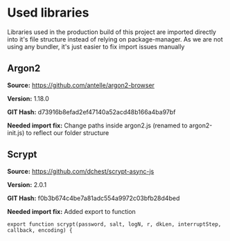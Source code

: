 # Used libraries
Libraries used in the production build of this project are imported directly into it's file structure instead of relying on package-manager. 
As we are not using any bundler, it's just easier to fix import issues manually
## Argon2
**Source:** https://github.com/antelle/argon2-browser

**Version:** 1.18.0

**GIT Hash:** d73916b8efad2ef47140a52acd48b166a4ba97bf

**Needed import fix:**
Change paths inside argon2.js (renamed to argon2-init.js) to reflect our folder structure

## Scrypt
**Source:** https://github.com/dchest/scrypt-async-js

**Version:** 2.0.1

**GIT Hash:** f0b3b674c4be7a81adc554a9972c03bfb28d4bed

**Needed import fix:** Added export to function

`export function scrypt(password, salt, logN, r, dkLen, interruptStep, callback, encoding) {`